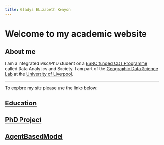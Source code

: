 ```yaml
---
title: Gladys ELizabeth Kenyon
---
```


# Welcome to my academic website
## About me 
I am a integrated Msc/PhD student on a [ESRC funded CDT Programme](https://datacdt.org/) called Data Analytics and Society.
I am part of the [Geographic Data Science Lab](https://www.liverpool.ac.uk/geographic-data-science/) at the [University of Liverpool](https://www.liverpool.ac.uk/).

---
To explore my site please use the links below:
## [Education](Education.md)
## [PhD Project](PhD.md)
## [AgentBasedModel](AgentBasedModel.md)

